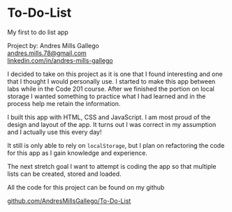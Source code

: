 # To-Do-List

My first to do list app

Project by: Andres Mills Gallego<br>
<andres.mills.78@gmail.com><br>
[linkedin.com/in/andres-mills-gallego](https://www.linkedin.com/in/andres-mills-gallego/)

I decided to take on this project as it is one that I found interesting and one that I thought I would personally use.  I started to make this app between labs while in the Code 201 course.  After we finished the portion on local storage I wanted something to practice what I had learned and in the process help me retain the information.  

I built this app with HTML, CSS and JavaScript.  I am most proud of the design and layout of the app.  It turns out I was correct in my assumption and I actually use this every day!  

It still is only able to rely on `localStorage`, but I plan on refactoring the code for this app as I gain knowledge and experience.  

The next stretch goal I want to attempt is coding the app so that multiple lists can be created, stored and loaded.  

All the code for this project can be found on my github

[github.com/AndresMillsGallego/To-Do-List](https://github.com/AndresMillsGallego/To-Do-List)

